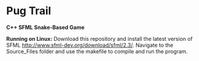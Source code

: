 # Pug Trail
**C++ SFML Snake-Based Game**

**Running on Linux:**
Download this repository and install the latest version of SFML http://www.sfml-dev.org/download/sfml/2.3/. Navigate to the Source_Files folder and use the makefile to compile and run the program.
